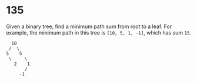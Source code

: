 [_metadata_:difficulty]:-  "Easy"
[_metadata_:asker]:-       "Apple"
[_metadata_:tags]:-        "binary-tree"

# 135

Given a binary tree, find a minimum path sum from root to a leaf.
For example, the minimum path in this tree is `[10, 5, 1, -1]`, which has sum `15`.

```
  10
 /  \
5    5
 \     \
   2    1
       /
     -1
```